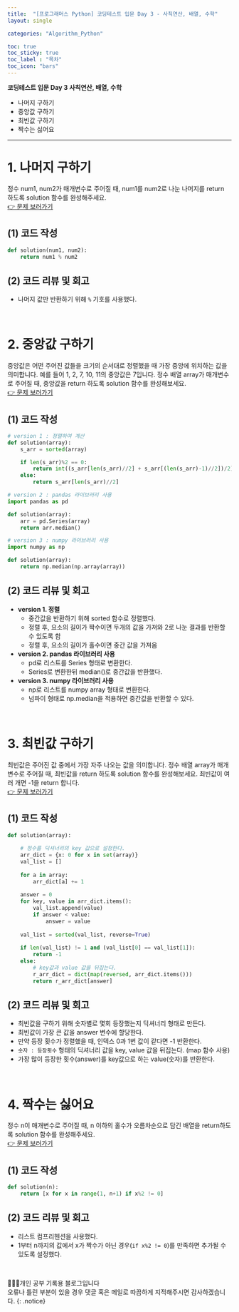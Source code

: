 ```yaml
---
title:  "[프로그래머스 Python] 코딩테스트 입문 Day 3 - 사칙연산, 배열, 수학"
layout: single

categories: "Algorithm_Python"

toc: true
toc_sticky: true
toc_label : "목차"
toc_icon: "bars"
---
```


**코딩테스트 입문 Day 3 사칙연산, 배열, 수학**
- 나머지 구하기
- 중앙값 구하기
- 최빈값 구하기
- 짝수는 싫어요

***

# <span class="half_HL">1. 나머지 구하기</span>
정수 num1, num2가 매개변수로 주어질 때, num1를 num2로 나눈 나머지를 return 하도록 solution 함수를 완성해주세요.
<br>[👉 문제 보러가기](https://school.programmers.co.kr/learn/courses/30/lessons/120810)

## (1) 코드 작성
```python
def solution(num1, num2):    
    return num1 % num2
```

## (2) 코드 리뷰 및 회고
- 나머지 값만 반환하기 위해 ```%``` 기호를 사용했다.

<br>

# <span class="half_HL">2. 중앙값 구하기</span>
중앙값은 어떤 주어진 값들을 크기의 순서대로 정렬했을 때 가장 중앙에 위치하는 값을 의미합니다. 예를 들어 1, 2, 7, 10, 11의 중앙값은 7입니다. 정수 배열 array가 매개변수로 주어질 때, 중앙값을 return 하도록 solution 함수를 완성해보세요.
<br>[👉 문제 보러가기](https://school.programmers.co.kr/learn/courses/30/lessons/120811)

## (1) 코드 작성
```python
# version 1 : 정렬하여 계산
def solution(array):
    s_arr = sorted(array)

    if len(s_arr)%2 == 0:
        return int((s_arr[len(s_arr)//2] + s_arr[(len(s_arr)-1)//2])/2)
    else:
        return s_arr[len(s_arr)//2]

# version 2 : pandas 라이브러리 사용
import pandas as pd

def solution(array):
    arr = pd.Series(array) 
    return arr.median()

# version 3 : numpy 라이브러리 사용
import numpy as np

def solution(array):
    return np.median(np.array(array))
```

## (2) 코드 리뷰 및 회고
- **version 1. 정렬**
  - 중간값을 반환하기 위해 sorted 함수로 정렬했다.
  - 정렬 후, 요소의 길이가 짝수이면 두개의 값을 가져와 2로 나눈 결과를 반환할 수 있도록 함
  - 정렬 후, 요소의 길이가 홀수이면 중간 값을 가져옴
- **version 2. pandas 라이브러리 사용**
  - pd로 리스트를 Series 형태로 변환한다.
  - Series로 변환한뒤 median()로 중간값을 반환했다.
- **version 3. numpy 라이브러리 사용**
  - np로 리스트를 numpy array 형태로 변환한다.
  - 넘파이 형태로 np.median을 적용하면 중간값을 반환할 수 있다.

<br>

# <span class="half_HL">3. 최빈값 구하기</span>
최빈값은 주어진 값 중에서 가장 자주 나오는 값을 의미합니다. 정수 배열 array가 매개변수로 주어질 때, 최빈값을 return 하도록 solution 함수를 완성해보세요. 최빈값이 여러 개면 -1을 return 합니다.
<br>[👉 문제 보러가기](https://school.programmers.co.kr/learn/courses/30/lessons/120812)

## (1) 코드 작성
```python
def solution(array):
    
    # 정수를 딕셔너리의 key 값으로 설정한다.
    arr_dict = {x: 0 for x in set(array)}
    val_list = []
    
    for a in array:
        arr_dict[a] += 1
    
    answer = 0
    for key, value in arr_dict.items():
        val_list.append(value)
        if answer < value:
            answer = value
    
    val_list = sorted(val_list, reverse=True)
    
    if len(val_list) != 1 and (val_list[0] == val_list[1]):
        return -1
    else:
        # key값과 value 값을 뒤집는다.
        r_arr_dict = dict(map(reversed, arr_dict.items()))
        return r_arr_dict[answer]
```

## (2) 코드 리뷰 및 회고
- 최빈값을 구하기 위해 숫자별로 몇회 등장했는지 딕셔너리 형태로 만든다.
- 최빈값이 가장 큰 값을 answer 변수에 할당한다.
- 만약 등장 횟수가 정렬했을 때, 인덱스 0과 1번 값이 같다면 -1 반환한다.
- ```숫자 : 등장횟수``` 형태의 딕셔너리 값을 key, value 값을 뒤집는다. (map 함수 사용)
- 가장 많이 등장한 횟수(answer)를 key값으로 하는 value(숫자)를 반환한다.

<br>

# <span class="half_HL">4. 짝수는 싫어요</span>
정수 n이 매개변수로 주어질 때, n 이하의 홀수가 오름차순으로 담긴 배열을 return하도록 solution 함수를 완성해주세요.
<br>[👉 문제 보러가기](https://school.programmers.co.kr/learn/courses/30/lessons/120813)

## (1) 코드 작성
```python
def solution(n):
    return [x for x in range(1, n+1) if x%2 != 0]
```

## (2) 코드 리뷰 및 회고
- 리스트 컴프리헨션을 사용했다.
- 1부터 n까지의 값에서 x가 짝수가 아닌 경우(```if x%2 != 0```)를 만족하면 추가될 수 있도록 설정했다.

<br>

👩🏻‍💻개인 공부 기록용 블로그입니다
<br>오류나 틀린 부분이 있을 경우 댓글 혹은 메일로 따끔하게 지적해주시면 감사하겠습니다.
{: .notice}